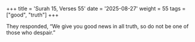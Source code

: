+++
title = 'Surah 15, Verses 55'
date = '2025-08-27'
weight = 55
tags = ["good", "truth"]
+++

They responded, “We give you good news in all truth, so do not be one of those who despair.”